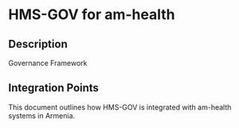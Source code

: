 # HMS-GOV for am-health

## Description

Governance Framework

## Integration Points

This document outlines how HMS-GOV is integrated with am-health systems in Armenia.
